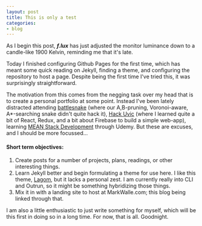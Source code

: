 ```yaml
---
layout: post
title: This is only a test
categories:
- blog
---
```


As I begin this post, **_f.lux_** has just adjusted the monitor luminance down to a candle-like 1900 Kelvin, reminding me that it's late.

Today I finished configuring Github Pages for the first time, which has meant some quick reading on Jekyll, finding a theme, and configuring the repository to host a page. Despite being the first time I've tried this, it was surprisingly straightforward.

The motivation from this comes from the negging task over my head that is to create a personal portfolio at some point. Instead I've been lately distracted attending [battlesnake](battlesnake.io) (where our A,B-pruning, Voronoi-aware, A*-searching snake didn't quite hack it), [Hack Uvic](hackuvic.com) (where I learned quite a bit of React, Redux, and a bit about Firebase to build a simple web-app), learning [MEAN Stack Development](https://www.udemy.com/the-web-developer-bootcamp/) through Udemy. But these are excuses, and I should be more focussed...

#### Short term objectives:

1. Create posts for a number of projects, plans, readings, or other interesting things.
2. Learn Jekyll better and begin formulating a theme for use here. I like this theme, [Lagom](https://github.com/swanson/lagom), but it lacks a personal zest. I am currently really into CLI and Outrun, so it might be something hybridizing those things.
3. Mix it in with a landing site to host at MarkWalle.com; this blog being linked through that.

I am also a little enthusiastic to just write something for myself, which will be this first in doing so in a long time. For now, that is all. Goodnight.